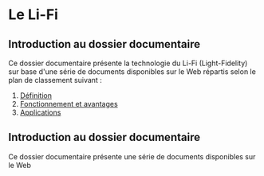 # Le Li-Fi

## Introduction au dossier documentaire 
Ce dossier documentaire présente la technologie du Li-Fi (Light-Fidelity) sur base d'une série de documents disponibles sur le Web répartis selon le plan de classement suivant :  

1. [Définition](definitions.md) 
2. [Fonctionnement et avantages](Fonctionnement.md)
3. [Applications](Applications.md)


## Introduction au dossier documentaire

Ce dossier documentaire présente une série de documents disponibles sur le Web 


